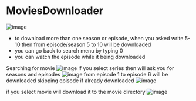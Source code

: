 # MoviesDownloader

![image](https://user-images.githubusercontent.com/61450444/166667040-b6335796-afdd-429c-9c14-d32290af0d39.png)


+ to download more than one season or episode, when you asked write 5-10 then from episode/season 5 to 10 will be downloaded
+ you can go back to search menu by typing 0
+ you can watch the episode while it being downloaded 

Searching for movie
![image](https://user-images.githubusercontent.com/61450444/167854893-ca130aa8-cfd4-4bc8-ac3c-a84e4c277ff4.png)
if you select series
then will ask you for seasons and episodes
![image](https://user-images.githubusercontent.com/61450444/167855198-0a6379a4-88d0-4cb9-9d09-ceb7fbd4d2ee.png)
from episode 1 to episode 6 will be downloaded skipping episode if already downloaded
![image](https://user-images.githubusercontent.com/61450444/167856103-fb7e5a2f-eafe-4cb0-931e-d0bd5f8a92ae.png)


if you select movie will download it to the movie directory
![image](https://user-images.githubusercontent.com/61450444/167855816-9f718c79-6eb3-4668-9255-551087db0f5d.png)

